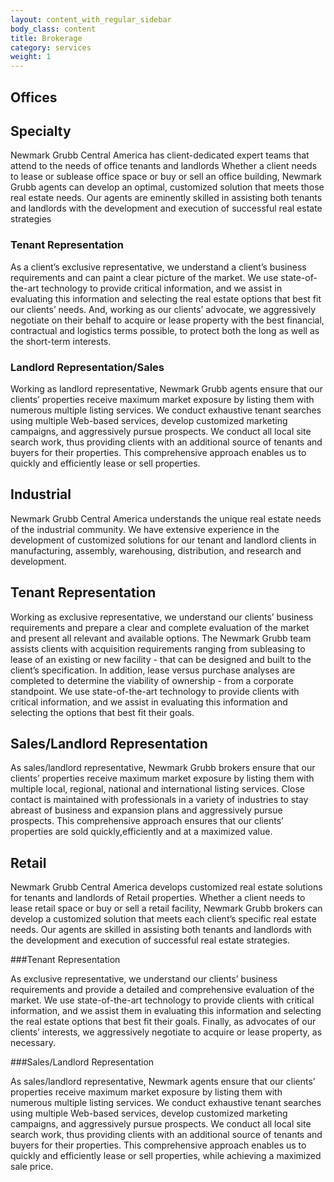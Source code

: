 ```yaml
---
layout: content_with_regular_sidebar
body_class: content
title: Brokerage
category: services
weight: 1
---
```


## Offices

## Specialty

Newmark Grubb Central America has client-dedicated expert teams  that attend to the needs of office tenants and landlords Whether a client needs to lease or sublease office space or buy or sell an office building, Newmark Grubb agents can develop an optimal, customized solution that meets those real estate needs. Our agents are eminently skilled in assisting both tenants and landlords with the development and execution of successful real estate strategies

### Tenant Representation

As a client’s exclusive representative, we understand a client’s business requirements and can paint a clear picture of the market. We use state-of-the-art technology to provide critical information, and we assist in evaluating this information and selecting the real estate options that best fit our clients’ needs. And, working as our clients’ advocate,  we aggressively negotiate on their behalf to acquire or lease property with the best financial, contractual and logistics terms possible, to protect both the long  as well as the short-term interests.

### Landlord Representation/Sales

Working as  landlord representative, Newmark Grubb agents ensure that our clients’  properties receive maximum market exposure by listing them with numerous multiple listing services. We conduct exhaustive tenant searches using multiple Web-based services, develop customized marketing campaigns, and aggressively pursue prospects. We conduct all local site search work, thus providing clients with an additional source of tenants and buyers for their properties. This comprehensive approach enables us to quickly and efficiently lease or sell properties.

## Industrial

Newmark Grubb Central America understands the unique real estate needs of the industrial community.
We have extensive experience in the development of customized solutions for our tenant and landlord clients in manufacturing, assembly, warehousing, distribution, and research and development.

## Tenant Representation

Working as exclusive representative, we understand our clients’ business requirements and prepare a clear and complete evaluation of the market and present all relevant and available options. The Newmark Grubb team assists clients with acquisition requirements ranging from subleasing to lease of an existing or new facility - that can be designed and built to the client’s specification. In addition, lease versus purchase analyses are completed to determine the viability of ownership - from a corporate standpoint.
We use state-of-the-art technology to provide clients with critical information, and we assist in evaluating this information and selecting the options that best fit their goals.

## Sales/Landlord Representation

As sales/landlord representative, Newmark Grubb brokers ensure that our clients’ properties receive maximum market exposure by listing them with multiple local, regional, national and international listing services. Close contact is maintained with professionals in a variety of industries to stay abreast of business and expansion plans and aggressively pursue prospects. This comprehensive approach ensures that our clients’ properties are sold quickly,efficiently and at a maximized value.

## Retail

Newmark Grubb Central America develops customized real estate solutions for tenants and landlords of Retail properties. Whether a client needs to lease retail space or buy or sell a retail facility, Newmark Grubb brokers can develop a customized solution that meets each client’s specific real estate needs. Our agents are skilled in assisting both tenants and landlords with the development and execution of successful real estate strategies.

###Tenant Representation

As exclusive representative, we understand our clients’ business requirements and provide a detailed and comprehensive evaluation of the market. We use state-of-the-art technology to provide clients with critical information, and we assist them in evaluating this information and selecting the real estate options that best fit their goals. Finally, as advocates of our clients’ interests, we aggressively negotiate to acquire or lease property, as necessary.

###Sales/Landlord Representation

As sales/landlord representative, Newmark agents ensure that our clients’ properties receive maximum market exposure by listing them with numerous multiple listing services. We conduct exhaustive tenant searches using multiple Web-based services, develop customized marketing campaigns, and aggressively pursue prospects. We conduct all local site search work, thus providing clients with an additional source of tenants and buyers for their properties. This comprehensive approach enables us to quickly and efficiently lease or sell  properties, while achieving a maximized sale price.
